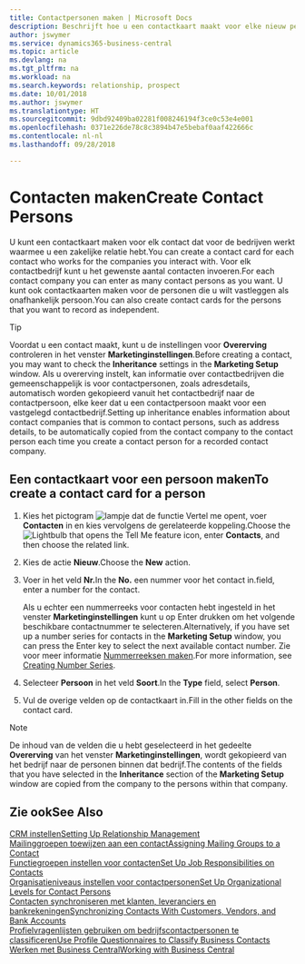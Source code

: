 ```yaml
---
title: Contactpersonen maken | Microsoft Docs
description: Beschrijft hoe u een contactkaart maakt voor elke nieuw persoon of prospect waarmee u contact onderhoudt of een zakelijke relatie hebt.
author: jswymer
ms.service: dynamics365-business-central
ms.topic: article
ms.devlang: na
ms.tgt_pltfrm: na
ms.workload: na
ms.search.keywords: relationship, prospect
ms.date: 10/01/2018
ms.author: jswymer
ms.translationtype: HT
ms.sourcegitcommit: 9dbd92409ba02281f008246194f3ce0c53e4e001
ms.openlocfilehash: 0371e226de78c8c3894b47e5bebaf0aaf422666c
ms.contentlocale: nl-nl
ms.lasthandoff: 09/28/2018

---
```

# <a name="create-contact-persons"></a><span data-ttu-id="b2332-103">Contacten maken</span><span class="sxs-lookup"><span data-stu-id="b2332-103">Create Contact Persons</span></span>
<span data-ttu-id="b2332-104">U kunt een contactkaart maken voor elk contact dat voor de bedrijven werkt waarmee u een zakelijke relatie hebt.</span><span class="sxs-lookup"><span data-stu-id="b2332-104">You can create a contact card for each contact who works for the companies you interact with.</span></span> <span data-ttu-id="b2332-105">Voor elk contactbedrijf kunt u het gewenste aantal contacten invoeren.</span><span class="sxs-lookup"><span data-stu-id="b2332-105">For each contact company you can enter as many contact persons as you want.</span></span> <span data-ttu-id="b2332-106">U kunt ook contactkaarten maken voor de personen die u wilt vastleggen als onafhankelijk persoon.</span><span class="sxs-lookup"><span data-stu-id="b2332-106">You can also create contact cards for the persons that you want to record as independent.</span></span>

> [!TIP]  
>   <span data-ttu-id="b2332-107">Voordat u een contact maakt, kunt u de instellingen voor **Overerving** controleren in het venster **Marketinginstellingen**.</span><span class="sxs-lookup"><span data-stu-id="b2332-107">Before creating a contact, you may want to check the **Inheritance** settings in the **Marketing Setup** window.</span></span> <span data-ttu-id="b2332-108">Als u overerving instelt, kan informatie over contactbedrijven die gemeenschappelijk is voor contactpersonen, zoals adresdetails, automatisch worden gekopieerd vanuit het contactbedrijf naar de contactpersoon, elke keer dat u een contactpersoon maakt voor een vastgelegd contactbedrijf.</span><span class="sxs-lookup"><span data-stu-id="b2332-108">Setting up inheritance enables information about contact companies that is common to contact persons, such as address details, to be automatically copied from the contact company to the contact person each time you create a contact person for a recorded contact company.</span></span>

## <a name="to-create-a-contact-card-for-a-person"></a><span data-ttu-id="b2332-109">Een contactkaart voor een persoon maken</span><span class="sxs-lookup"><span data-stu-id="b2332-109">To create a contact card for a person</span></span>
1. <span data-ttu-id="b2332-110">Kies het pictogram ![lampje dat de functie Vertel me opent](media/ui-search/search_small.png "Vertel me wat u wilt doen"), voer **Contacten** in en kies vervolgens de gerelateerde koppeling.</span><span class="sxs-lookup"><span data-stu-id="b2332-110">Choose the ![Lightbulb that opens the Tell Me feature](media/ui-search/search_small.png "Tell me what you want to do") icon, enter **Contacts**, and then choose the related link.</span></span>
2. <span data-ttu-id="b2332-111">Kies de actie **Nieuw**.</span><span class="sxs-lookup"><span data-stu-id="b2332-111">Choose the **New** action.</span></span>
3. <span data-ttu-id="b2332-112">Voer in het veld **Nr.**</span><span class="sxs-lookup"><span data-stu-id="b2332-112">In the **No.**</span></span> <span data-ttu-id="b2332-113">een nummer voor het contact in.</span><span class="sxs-lookup"><span data-stu-id="b2332-113">field, enter a number for the contact.</span></span>

    <span data-ttu-id="b2332-114">Als u echter een nummerreeks voor contacten hebt ingesteld in het venster **Marketinginstellingen** kunt u op Enter drukken om het volgende beschikbare contactnummer te selecteren.</span><span class="sxs-lookup"><span data-stu-id="b2332-114">Alternatively, if you have set up a number series for contacts in the **Marketing Setup** window, you can press the Enter key to select the next available contact number.</span></span> <span data-ttu-id="b2332-115">Zie voor meer informatie [Nummerreeksen maken](ui-create-number-series.md).</span><span class="sxs-lookup"><span data-stu-id="b2332-115">For more information, see [Creating Number Series](ui-create-number-series.md).</span></span>
4. <span data-ttu-id="b2332-116">Selecteer **Persoon** in het veld **Soort**.</span><span class="sxs-lookup"><span data-stu-id="b2332-116">In the **Type** field, select **Person**.</span></span>
5. <span data-ttu-id="b2332-117">Vul de overige velden op de contactkaart in.</span><span class="sxs-lookup"><span data-stu-id="b2332-117">Fill in the other fields on the contact card.</span></span>

> [!NOTE]  
>   <span data-ttu-id="b2332-118">De inhoud van de velden die u hebt geselecteerd in het gedeelte **Overerving** van het venster **Marketinginstellingen**, wordt gekopieerd van het bedrijf naar de personen binnen dat bedrijf.</span><span class="sxs-lookup"><span data-stu-id="b2332-118">The contents of the fields that you have selected in the **Inheritance** section of the **Marketing Setup** window are copied from the company to the persons within that company.</span></span>

## <a name="see-also"></a><span data-ttu-id="b2332-119">Zie ook</span><span class="sxs-lookup"><span data-stu-id="b2332-119">See Also</span></span>
[<span data-ttu-id="b2332-120">CRM instellen</span><span class="sxs-lookup"><span data-stu-id="b2332-120">Setting Up Relationship Management</span></span>](marketing-setup-marketing.md)  
[<span data-ttu-id="b2332-121">Mailinggroepen toewijzen aan een contact</span><span class="sxs-lookup"><span data-stu-id="b2332-121">Assigning Mailing Groups to a Contact</span></span>](marketing-mailing-groups.md#AssignMailGroupContact)  
[<span data-ttu-id="b2332-122">Functiegroepen instellen voor contacten</span><span class="sxs-lookup"><span data-stu-id="b2332-122">Set Up Job Responsibilities on Contacts</span></span>](marketing-job-responsibilities.md)  
[<span data-ttu-id="b2332-123">Organisatieniveaus instellen voor contactpersonen</span><span class="sxs-lookup"><span data-stu-id="b2332-123">Set Up Organizational Levels for Contact Persons</span></span>](marketing-organizational-levels.md)  
[<span data-ttu-id="b2332-124">Contacten synchroniseren met klanten, leveranciers en bankrekeningen</span><span class="sxs-lookup"><span data-stu-id="b2332-124">Synchronizing Contacts With Customers, Vendors, and Bank Accounts</span></span>](marketing-synchronize-contacts-customers-vendors-bank-accounts.md)  
[<span data-ttu-id="b2332-125">Profielvragenlijsten gebruiken om bedrijfscontactpersonen te classificeren</span><span class="sxs-lookup"><span data-stu-id="b2332-125">Use Profile Questionnaires to Classify Business Contacts</span></span>](marketing-create-contact-profile-questionnaire.md)  
[<span data-ttu-id="b2332-126">Werken met Business Central</span><span class="sxs-lookup"><span data-stu-id="b2332-126">Working with Business Central</span></span>](ui-work-product.md)  

